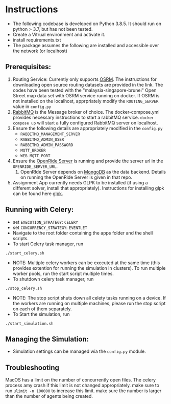 # Instructions

- The following codebase is developed on Python 3.8.5. It should run on python > 3.7, but has not been tested.
- Create a Vitrual environment and activate it.
- install requirements.txt
- The package assumes the following are installed and accessible over the network (or localhost)

## Prerequisites:
1. Routing Service: Currently only supports [OSRM](http://project-osrm.org). The instructions for downloading open source routing datasets are provided in the link.
   The codes have been tested with the "malaysia-singapore-brunei" Open Street map data set with OSRM service running on docker. If OSRM is not installed on the localhost, apprpriately modify the `ROUTING_SERVER` value in `config.py`
2. [RabbitMQ](https://www.rabbitmq.com) is the Message broker of choice. The docker-compose.yml provides necessary instructions to start a rabbitMQ service. `docker-compose up` will start a fully configured RabbitMQ server on localhost.
3. Ensure the following details are appropriately modified in the `config.py`
    - `RABBITMQ_MANAGEMENT_SERVER`
    - `RABBITMQ_ADMIN_USER`
    - `RABBITMQ_ADMIN_PASSWORD`
    - `MQTT_BROKER`
    - `WEB_MQTT_PORT`
4. Ensure the [OpenRide Server](https://github.com/IORA-NUS/openride_server) is running and provide the server url in the `OPENRIDE_SERVER_URL`.
   1. OpenRIde Server depends on [MongoDB](https://www.mongodb.com) as the data backend. Details on running the OpenRide Server is given in that repo.
5. Assignment App currently needs GLPK to be installed (if using a different solver, install that appropriately). Instructions for installing glpk can be found here [glpk](https://www.gnu.org/software/glpk/).

## Running with Celery:
- set `EXECUTION_STRATEGY`: `CELERY`
- set `CONCURRENCY_STRATEGY`: `EVENTLET`
- Navigate to the root folder containing the apps folder and the shell scripts.
- To start Celery task manager, run

`./start_celery.sh`

- NOTE: Multiple celery workers can be executed at the same time (this provides extention for running the simulation in clusters). To run multiple worker pools, run the start script multiple times.
- To shutdown celery task manager, run

`./stop_celery.sh`

- NOTE: The stop script shuts down all celety tasks running on a device. If the workers are running on multiple machines, please run the stop script on each of them separately.
- To Start the simulation, run

`./start_simulation.sh`

## Managing the Simulation:
- Simulation settings can be managed wia the `config.py` module.

## Troubleshooting

MacOS has a limit on the number of concurrently open files. The celery process amy crash if this limit is not changed appropriately. make sure to run `ulimit -n 100000` to increase this limit. make sure the number is larger than the number of agents being created.
